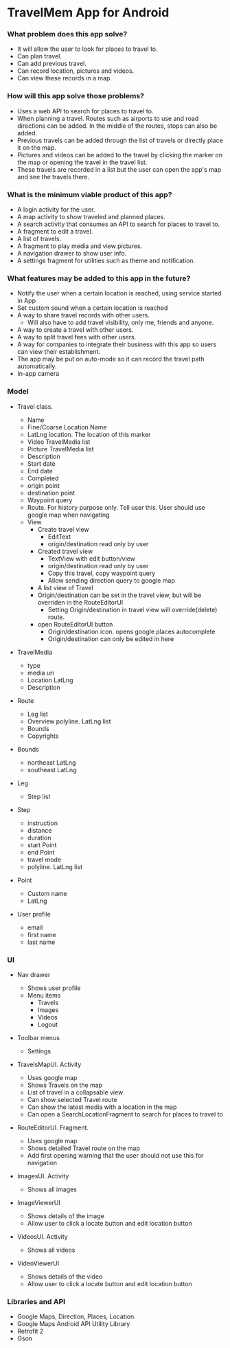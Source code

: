 # TravelMem App for Android

### What problem does this app solve?
* It will allow the user to look for places to travel to.
* Can plan travel.
* Can add previous travel.
* Can record location, pictures and videos.
* Can view these records in a map.

### How will this app solve those problems?
* Uses a web API to search for places to travel to.
* When planning a travel. Routes such as airports to use and road directions can be added. In the middle of the routes, stops can also be added.
* Previous travels can be added through the list of travels or directly place it on the map.
* Pictures and videos can be added to the travel by clicking the marker on the map or opening the travel in the travel list.
* These travels are recorded in a list but the user can open the app's map and see the travels there.

### What is the minimum viable product of this app?
* A login activity for the user.
* A map activity to show traveled and planned places.
* A search activity that consumes an API to search for places to travel to.
* A fragment to edit a travel.
* A list of travels.
* A fragment to play media and view pictures.
* A navigation drawer to show user info.
* A settings fragment for utilities such as theme and notification.

### What features may be added to this app in the future?
* Notify the user when a certain location is reached, using service started in App
* Set custom sound when a certain location is reached
* A way to share travel records with other users.
    * Will also have to add travel visibility, only me, friends and anyone.
* A way to create a travel with other users.
* A way to split travel fees with other users.
* A way for companies to integrate their business with this app so users can view their establishment.
* The app may be put on auto-mode so it can record the travel path automatically.
* In-app camera

### Model

* Travel class.
    * Name
    * Fine/Coarse Location Name
    * LatLng location. The location of this marker
    * Video TravelMedia list
    * Picture TravelMedia list
    * Description
    * Start date
    * End date
    * Completed
    * origin point
    * destination point
    * Waypoint query
    * Route. For history purpose only. Tell user this. User should use google map when navigating
    * View
        * Create travel view
            * EditText
            * origin/destination read only by user
        * Created travel view
            * TextView with edit button/view
            * origin/destination read only by user
            * Copy this travel, copy waypoint query
            * Allow sending direction query to google map
        * A list view of Travel
        * Origin/destination can be set in the travel view, but will be overriden in the RouteEditorUI
            * Setting Origin/destination in travel view will override(delete) route.
        * open RouteEditorUI button
            * Origin/destination icon. opens google places autocomplete
            * Origin/destination can only be edited in here

* TravelMedia
    * type
    * media uri
    * Location LatLng
    * Description
    
* Route
    * Leg list
    * Overview polyline. LatLng list
    * Bounds
    * Copyrights

* Bounds
    * northeast LatLng
    * southeast LatLng

* Leg
    * Step list

* Step
    * instruction
    * distance
    * duration
    * start Point
    * end Point
    * travel mode
    * polyline. LatLng list

* Point
    * Custom name
    * LatLng

* User profile
    * email
    * first name
    * last name

### UI
* Nav drawer
    * Shows user profile
    * Menu items
        * Travels
        * Images
        * Videos
        * Logout

* Toolbar menus
    * Settings    

* TravelsMapUI. Activity
    * Uses google map
    * Shows Travels on the map
    * List of travel in a collapsable view
    * Can show selected Travel route
    * Can show the latest media with a location in the map
    * Can open a SearchLocationFragment to search for places to travel to

* RouteEditorUI. Fragment.
    * Uses google map
    * Shows detailed Travel route on the map
    * Add first opening warning that the user should not use this for navigation

* ImagesUI. Activity
    * Shows all images

* ImageViewerUI
    * Shows details of the image
    * Allow user to click a locate button and edit location button

* VideosUI. Activity
    * Shows all videos

* VideoViewerUI
    * Shows details of the video
    * Allow user to click a locate button and edit location button

### Libraries and API
* Google Maps, Direction, Places, Location.
* Google Maps Android API Utility Library
* Retrofit 2
* Gson
